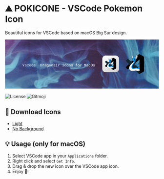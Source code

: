 # ⛰️ POKICONE - VSCode Pokemon Icon

Beautiful icons for VSCode based on macOS Big Sur design.

![Preview](preview.png)

![License](https://img.shields.io/github/license/hessabra/PokIcone?style=flat-square)
![Gitmoji](https://img.shields.io/badge/gitmoji-%20😜%20😍-FFDD67.svg?style=flat-square)

## 🎨 Download Icons

- [ Light ](https://github.com/Hessabra/PokIcone/blob/master/VscodeBack/dragonair-vscode-white.icns)
- [ No Background ](https://github.com/Hessabra/PokIcone/blob/master/VscodeNoBack/dragonair-vscode.icns)

## 💡 Usage (only for macOS)

1. Select VSCode app in your `Applications` folder.
2. Right click and select `Get Info`.
3. Drag & drop the new icon over the VSCode app icon.
4. Enjoy 🎉!
